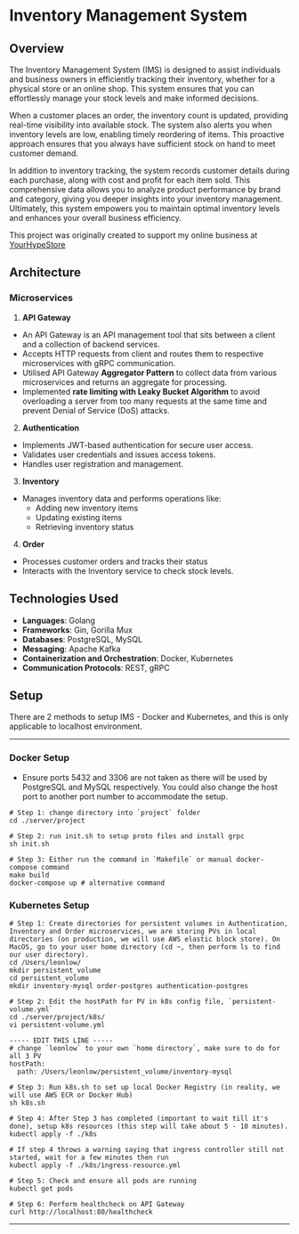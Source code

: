 # Inventory Management System

## Overview

The Inventory Management System (IMS) is designed to assist individuals and business owners in efficiently tracking their inventory, whether for a physical store or an online shop. This system ensures that you can effortlessly manage your stock levels and make informed decisions.

When a customer places an order, the inventory count is updated, providing real-time visibility into available stock. The system also alerts you when inventory levels are low, enabling timely reordering of items. This proactive approach ensures that you always have sufficient stock on hand to meet customer demand.

In addition to inventory tracking, the system records customer details during each purchase, along with cost and profit for each item sold. This comprehensive data allows you to analyze product performance by brand and category, giving you deeper insights into your inventory management. Ultimately, this system empowers you to maintain optimal inventory levels and enhances your overall business efficiency.

This project was originally created to support my online business at [YourHypeStore](https://www.carousell.sg/u/yourhypestore)

## Architecture

### Microservices

1. **API Gateway**

- An API Gateway is an API management tool that sits between a client and a collection of backend services.
- Accepts HTTP requests from client and routes them to respective microservices with gRPC communication.
- Utilised API Gateway **Aggregator Pattern** to collect data from various microservices and returns an aggregate for processing.
- Implemented **rate limiting with Leaky Bucket Algorithm** to avoid overloading a server from too many requests at the same time and prevent Denial of Service (DoS) attacks.

2. **Authentication**

- Implements JWT-based authentication for secure user access.
- Validates user credentials and issues access tokens.
- Handles user registration and management.

3. **Inventory**

- Manages inventory data and performs operations like:
  - Adding new inventory items
  - Updating existing items
  - Retrieving inventory status

4. **Order**

- Processes customer orders and tracks their status
- Interacts with the Inventory service to check stock levels.

## Technologies Used

- **Languages**: Golang
- **Frameworks**: Gin, Gorilla Mux
- **Databases**: PostgreSQL, MySQL
- **Messaging**: Apache Kafka
- **Containerization and Orchestration**: Docker, Kubernetes
- **Communication Protocols**: REST, gRPC

## Setup

There are 2 methods to setup IMS - Docker and Kubernetes, and this is only applicable to localhost environment.

---

### Docker Setup

- Ensure ports 5432 and 3306 are not taken as there will be used by PostgreSQL and MySQL respectively. You could also change the host port to another port number to accommodate the setup.

```
# Step 1: change directory into `project` folder
cd ./server/project

# Step 2: run init.sh to setup proto files and install grpc
sh init.sh

# Step 3: Either run the command in `Makefile` or manual docker-compose command
make build
docker-compose up # alternative command
```

### Kubernetes Setup

```
# Step 1: Create directories for persistent volumes in Authentication, Inventory and Order microservices, we are storing PVs in local directories (on production, we will use AWS elastic block store). On MacOS, go to your user home directory (cd ~, then perform ls to find our user directory).
cd /Users/leonlow/
mkdir persistent_volume
cd persistent_volume
mkdir inventory-mysql order-postgres authentication-postgres

# Step 2: Edit the hostPath for PV in k8s config file, `persistent-volume.yml`
cd ./server/project/k8s/
vi persistent-volume.yml

----- EDIT THIS LINE -----
# change `leonlow` to your own `home directory`, make sure to do for all 3 PV
hostPath:
  path: /Users/leonlow/persistent_volume/inventory-mysql

# Step 3: Run k8s.sh to set up local Docker Registry (in reality, we will use AWS ECR or Docker Hub)
sh k8s.sh

# Step 4: After Step 3 has completed (important to wait till it's done), setup k8s resources (this step will take about 5 - 10 minutes).
kubectl apply -f ./k8s

# If step 4 throws a warning saying that ingress controller still not started, wait for a few minutes then run
kubectl apply -f ./k8s/ingress-resource.yml

# Step 5: Check and ensure all pods are running
kubectl get pods

# Step 6: Perform healthcheck on API Gateway
curl http://localhost:80/healthcheck
```

---
